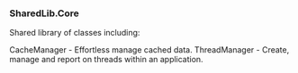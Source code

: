 ﻿### SharedLib.Core

Shared library of classes including:

CacheManager - Effortless manage cached data.
ThreadManager - Create, manage and report on threads within an application.